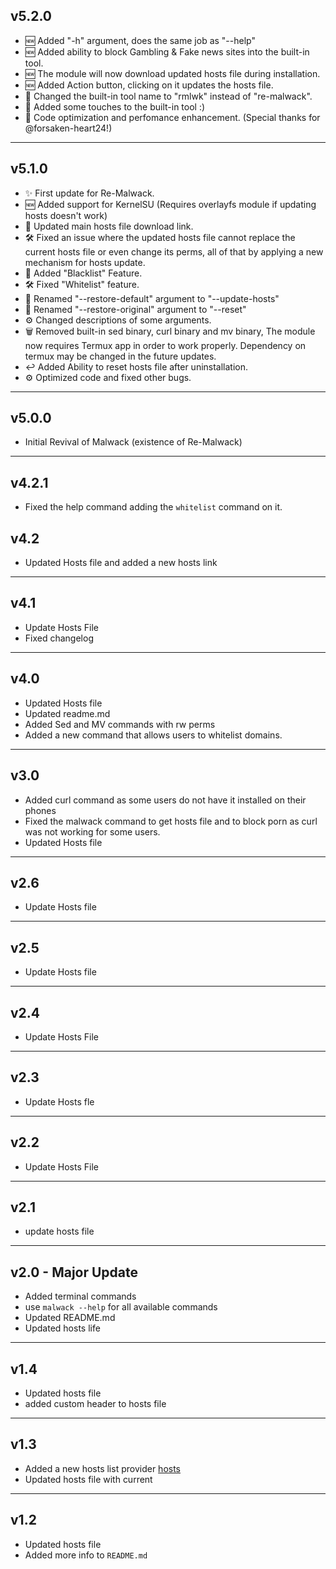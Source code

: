 ## v5.2.0
- 🆕 Added "-h" argument, does the same job as "--help"
- 🆕 Added ability to block Gambling & Fake news sites into the built-in tool. 
- 🆕 The module will now download updated hosts file during installation.
- 🆕 Added Action button, clicking on it updates the hosts file.
- 🔁 Changed the built-in tool name to "rmlwk" instead of "re-malwack".
- 🤩 Added some touches to the built-in tool :)
- 🚀 Code optimization and perfomance enhancement. (Special thanks for @forsaken-heart24!)
---
## v5.1.0
- ✨ First update for Re-Malwack.
- 🆕 Added support for KernelSU (Requires overlayfs module if updating hosts doesn't work)
- 🔧 Updated main hosts file download link.
- 🛠️ Fixed an issue where the updated hosts file cannot replace the current hosts file or even change its perms, all of that by applying a new mechanism for hosts update.
- 🚫 Added "Blacklist" Feature.
- 🛠️ Fixed "Whitelist" feature.
- 🔄 Renamed "--restore-default" argument to "--update-hosts" 
- 🔄 Renamed "--restore-original" argument to "--reset"
- ⚙️ Changed descriptions of some arguments.
- 🗑️ Removed built-in sed binary, curl binary and mv binary, The module now requires Termux app in order to work properly. Dependency on termux may be changed in the future updates.
- ↩️ Added Ability to reset hosts file after uninstallation.
- ⚙️ Optimized code and fixed other bugs.
---
## v5.0.0
- Initial Revival of Malwack (existence of Re-Malwack)
---
## v4.2.1
- Fixed the help command adding the ``whitelist`` command on it.
## v4.2
- Updated Hosts file and added a new hosts link
---
## v4.1
- Update Hosts File
- Fixed changelog
---
## v4.0
- Updated Hosts file
- Updated readme.md
- Added Sed and MV commands with rw perms
- Added a new command that allows users to whitelist domains.
---
## v3.0
- Added curl command as some users do not have it installed on their phones
- Fixed the malwack command to get hosts file and to block porn as curl was not working for some users.
- Updated Hosts file
---
## v2.6
- Update Hosts file
---
## v2.5
- Update Hosts file
---
## v2.4
- Update Hosts File
---
## v2.3
- Update Hosts fle
---
## v2.2
- Update Hosts File
---
## v2.1
- update hosts file
---
## v2.0 - Major Update
- Added terminal commands
- use ``malwack --help`` for all available commands
- Updated README.md
- Updated hosts life
---
## v1.4
- Updated hosts file
- added custom header to hosts file 
---
## v1.3
- Added a new hosts list provider [hosts](https://github.com/StevenBlack/hosts)
- Updated hosts file with current
---
## v1.2
- Updated hosts file
- Added more info to ``README.md``
